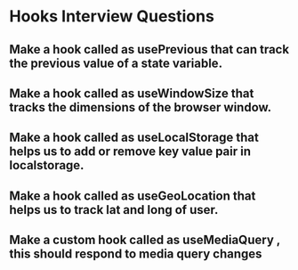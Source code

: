 # Hooks Interview Questions

## Make a hook called as usePrevious that can track the previous value of a state variable.

## Make a hook called as useWindowSize that tracks the dimensions of the browser window.

## Make a hook called as useLocalStorage that helps us to add or remove key value pair in localstorage.

## Make a hook called as useGeoLocation that helps us to track lat and long of user.

## Make a custom hook called as useMediaQuery , this should respond to media query changes